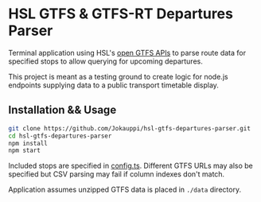 # HSL GTFS & GTFS-RT Departures Parser

Terminal application using HSL's [open GTFS APIs](https://www.hsl.fi/en/hsl/open-data) to parse route data for specified stops to allow querying for upcoming departures.

This project is meant as a testing ground to create logic for node.js endpoints supplying data to a public transport timetable display.

## Installation && Usage

```bash
git clone https://github.com/Jokauppi/hsl-gtfs-departures-parser.git
cd hsl-gtfs-departures-parser
npm install
npm start
```

Included stops are specified in [config.ts](src/config.ts). Different GTFS URLs may also be specified but CSV parsing may fail if column indexes don't match.

Application assumes unzipped GTFS data is placed in `./data` directory.
